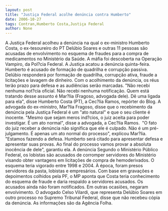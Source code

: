 ```yaml
---
layout: post
title: "Justiça Federal acolhe denúncia contra Humberto"
date: 2006-10-27
tags: Contran,Humberto Costa,Justiça Federal
author: None
---
```


A Justiça Federal acolheu a denúncia na qual o ex-ministro Humberto Costa, o ex-tesoureiro do PT Delúbio Soares e outras 11 pessoas são acusadas de envolvimento no esquema de fraudes para a compra de medicamentos no Ministério da Saúde. 
A máfia foi descoberta na Operação Vampiro, da Pol?cia Federal. A Justiça acatou a denúncia quinta-feira. 
Humberto é acusado de formação de quadrilha e corrupção passiva. Delúbio responderá por formação de quadrilha, corrupção ativa, fraude a licitações e lavagem de dinheiro. 
Com o acolhimento da denúncia, os réus terão prazo para defesa e as audiências serão marcadas. 
\"Não recebi nenhuma not?cia oficial. Não recebi nenhuma notificação. Quem está tratando desse assunto é Mar?lia (Fragoso, advogada dele). Dê uma ligada para ela\", disse Humberto Costa (PT), a Cec?lia Ramos, repórter do Blog. 
A advogada do ex-ministro, Mar?lia Fragoso, disse que o recebimento da denúncia pela Justiça Federal é um \"ato natural\" e que o seu cliente é inocente. \"Mesmo que sejam meros ind?cios, o juiz aceita para poder investigar. É um ato normal\", disse a advogada, a Cec?lia Ramos.&nbsp;
\"O fato do juiz receber a denúncia não significa que ele é culpado. Não é um pré-julgamento. É apenas um ato normal do processo\", explicou Mar?lia. 
\"Estamos fazendo a defesa. Humberto será citado para apresentar defesa e apresentar suas provas. Ao final do processo vamos provar a absoluta inocência de dele\", garantiu ela.
A denúncia
Segundo o Ministério Público Federal, os lobistas são acusados de corromper servidores do Ministério visando obter vantagens em licitações de compra de hemoderivados.
O esquema teria vigorado entre 1998 e 2004. À época, foram presos servidores da pasta, lobistas e empresários. Com base em gravações e depoimentos colhidos pela PF, o MP aponta que Costa teria conhecimento do esquema de fraude e daria respaldo a servidores acusados.
Os acusados ainda não foram notificados. Em outras ocasiões, negaram envolvimento. O advogado Celso Vilardi, que representa Delúbio Soares em outro processo no Supremo Tribunal Federal, disse que não recebeu cópia da denúncia.
As informações são da Agência Folha. 